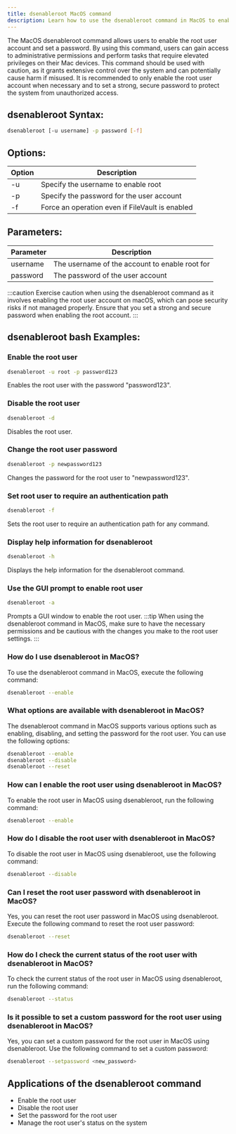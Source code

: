 ```yaml
---
title: dsenableroot MacOS command
description: Learn how to use the dsenableroot command in MacOS to enable the root user and set a password. 
---
```


The MacOS dsenableroot command allows users to enable the root user account and set a password. By using this command, users can gain access to administrative permissions and perform tasks that require elevated privileges on their Mac devices. This command should be used with caution, as it grants extensive control over the system and can potentially cause harm if misused. It is recommended to only enable the root user account when necessary and to set a strong, secure password to protect the system from unauthorized access.

## dsenableroot Syntax:
```bash
dsenableroot [-u username] -p password [-f]
```

## Options:
| Option | Description                               |
|--------|-------------------------------------------|
| -u     | Specify the username to enable root       |
| -p     | Specify the password for the user account |
| -f     | Force an operation even if FileVault is enabled |

## Parameters:
| Parameter | Description                                    |
|-----------|------------------------------------------------|
| username  | The username of the account to enable root for |
| password  | The password of the user account                |

:::caution
Exercise caution when using the dsenableroot command as it involves enabling the root user account on macOS, which can pose security risks if not managed properly. Ensure that you set a strong and secure password when enabling the root account.
:::
## dsenableroot bash Examples:
### Enable the root user
```bash
dsenableroot -u root -p password123
```
Enables the root user with the password "password123".

### Disable the root user
```bash
dsenableroot -d
```
Disables the root user.

### Change the root user password
```bash
dsenableroot -p newpassword123
```
Changes the password for the root user to "newpassword123".

### Set root user to require an authentication path
```bash
dsenableroot -f
```
Sets the root user to require an authentication path for any command.

### Display help information for dsenableroot
```bash
dsenableroot -h
```
Displays the help information for the dsenableroot command.

### Use the GUI prompt to enable root user
```bash
dsenableroot -a
```
Prompts a GUI window to enable the root user.
:::tip
When using the dsenableroot command in MacOS, make sure to have the necessary permissions and be cautious with the changes you make to the root user settings.
:::

### How do I use dsenableroot in MacOS?
To use the dsenableroot command in MacOS, execute the following command:
```bash
dsenableroot --enable
```

### What options are available with dsenableroot in MacOS?
The dsenableroot command in MacOS supports various options such as enabling, disabling, and setting the password for the root user. You can use the following options:
```bash
dsenableroot --enable
dsenableroot --disable
dsenableroot --reset
```

### How can I enable the root user using dsenableroot in MacOS?
To enable the root user in MacOS using dsenableroot, run the following command:
```bash
dsenableroot --enable
```

### How do I disable the root user with dsenableroot in MacOS?
To disable the root user in MacOS using dsenableroot, use the following command:
```bash
dsenableroot --disable
```

### Can I reset the root user password with dsenableroot in MacOS?
Yes, you can reset the root user password in MacOS using dsenableroot. Execute the following command to reset the root user password:
```bash
dsenableroot --reset
```

### How do I check the current status of the root user with dsenableroot in MacOS?
To check the current status of the root user in MacOS using dsenableroot, run the following command:
```bash
dsenableroot --status
```

### Is it possible to set a custom password for the root user using dsenableroot in MacOS?
Yes, you can set a custom password for the root user in MacOS using dsenableroot. Use the following command to set a custom password:
```bash
dsenableroot --setpassword <new_password>
```
## Applications of the dsenableroot command

- Enable the root user
- Disable the root user
- Set the password for the root user
- Manage the root user's status on the system